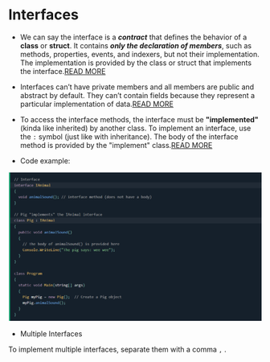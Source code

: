 # Interfaces

- We can say the interface is a ***contract*** that defines the behavior of a **class** or **struct**. It contains ***only the declaration of members***, such as methods, properties, events, and indexers, but not their implementation. The implementation is provided by the class or struct that implements the interface.[READ MORE](https://learn.microsoft.com/en-us/dotnet/csharp/language-reference/keywords/interface)

- Interfaces can’t have private members and all members are public and abstract by default. They can’t contain fields because they represent a particular implementation of data.[READ MORE](https://www.geeksforgeeks.org/c-sharp-interface/)

- To access the interface methods, the interface must be **"implemented"** (kinda like inherited) by another class. To implement an interface, use the `:` symbol (just like with inheritance). The body of the interface method is provided by the "implement" class.[READ MORE](https://www.w3schools.com/cs/cs_interface.php)

- Code example:

![Interfaces](../assets/Interfaces.png)

- Multiple Interfaces

To implement multiple interfaces, separate them with a comma `,` .

